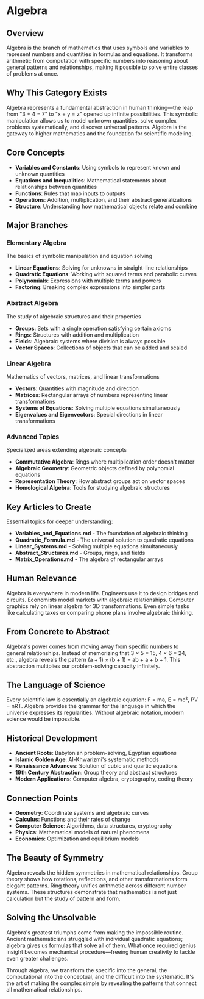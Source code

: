 # Algebra

## Overview
Algebra is the branch of mathematics that uses symbols and variables to represent numbers and quantities in formulas and equations. It transforms arithmetic from computation with specific numbers into reasoning about general patterns and relationships, making it possible to solve entire classes of problems at once.

## Why This Category Exists
Algebra represents a fundamental abstraction in human thinking—the leap from "3 + 4 = 7" to "x + y = z" opened up infinite possibilities. This symbolic manipulation allows us to model unknown quantities, solve complex problems systematically, and discover universal patterns. Algebra is the gateway to higher mathematics and the foundation for scientific modeling.

## Core Concepts
- **Variables and Constants**: Using symbols to represent known and unknown quantities
- **Equations and Inequalities**: Mathematical statements about relationships between quantities  
- **Functions**: Rules that map inputs to outputs
- **Operations**: Addition, multiplication, and their abstract generalizations
- **Structure**: Understanding how mathematical objects relate and combine

## Major Branches

### Elementary Algebra
The basics of symbolic manipulation and equation solving
- **Linear Equations**: Solving for unknowns in straight-line relationships
- **Quadratic Equations**: Working with squared terms and parabolic curves
- **Polynomials**: Expressions with multiple terms and powers
- **Factoring**: Breaking complex expressions into simpler parts

### Abstract Algebra
The study of algebraic structures and their properties
- **Groups**: Sets with a single operation satisfying certain axioms
- **Rings**: Structures with addition and multiplication
- **Fields**: Algebraic systems where division is always possible
- **Vector Spaces**: Collections of objects that can be added and scaled

### Linear Algebra
Mathematics of vectors, matrices, and linear transformations
- **Vectors**: Quantities with magnitude and direction
- **Matrices**: Rectangular arrays of numbers representing linear transformations
- **Systems of Equations**: Solving multiple equations simultaneously
- **Eigenvalues and Eigenvectors**: Special directions in linear transformations

### Advanced Topics
Specialized areas extending algebraic concepts
- **Commutative Algebra**: Rings where multiplication order doesn't matter
- **Algebraic Geometry**: Geometric objects defined by polynomial equations
- **Representation Theory**: How abstract groups act on vector spaces
- **Homological Algebra**: Tools for studying algebraic structures

## Key Articles to Create
Essential topics for deeper understanding:
- **Variables_and_Equations.md** - The foundation of algebraic thinking
- **Quadratic_Formula.md** - The universal solution to quadratic equations
- **Linear_Systems.md** - Solving multiple equations simultaneously
- **Abstract_Structures.md** - Groups, rings, and fields
- **Matrix_Operations.md** - The algebra of rectangular arrays

## Human Relevance
Algebra is everywhere in modern life. Engineers use it to design bridges and circuits. Economists model markets with algebraic relationships. Computer graphics rely on linear algebra for 3D transformations. Even simple tasks like calculating taxes or comparing phone plans involve algebraic thinking.

## From Concrete to Abstract
Algebra's power comes from moving away from specific numbers to general relationships. Instead of memorizing that 3 × 5 = 15, 4 × 6 = 24, etc., algebra reveals the pattern (a + 1) × (b + 1) = ab + a + b + 1. This abstraction multiplies our problem-solving capacity infinitely.

## The Language of Science
Every scientific law is essentially an algebraic equation: F = ma, E = mc², PV = nRT. Algebra provides the grammar for the language in which the universe expresses its regularities. Without algebraic notation, modern science would be impossible.

## Historical Development
- **Ancient Roots**: Babylonian problem-solving, Egyptian equations
- **Islamic Golden Age**: Al-Khwarizmi's systematic methods
- **Renaissance Advances**: Solution of cubic and quartic equations
- **19th Century Abstraction**: Group theory and abstract structures
- **Modern Applications**: Computer algebra, cryptography, coding theory

## Connection Points
- **Geometry**: Coordinate systems and algebraic curves
- **Calculus**: Functions and their rates of change
- **Computer Science**: Algorithms, data structures, cryptography
- **Physics**: Mathematical models of natural phenomena
- **Economics**: Optimization and equilibrium models

## The Beauty of Symmetry
Algebra reveals the hidden symmetries in mathematical relationships. Group theory shows how rotations, reflections, and other transformations form elegant patterns. Ring theory unifies arithmetic across different number systems. These structures demonstrate that mathematics is not just calculation but the study of pattern and form.

## Solving the Unsolvable
Algebra's greatest triumphs come from making the impossible routine. Ancient mathematicians struggled with individual quadratic equations; algebra gives us formulas that solve all of them. What once required genius insight becomes mechanical procedure—freeing human creativity to tackle even greater challenges.

Through algebra, we transform the specific into the general, the computational into the conceptual, and the difficult into the systematic. It's the art of making the complex simple by revealing the patterns that connect all mathematical relationships.

